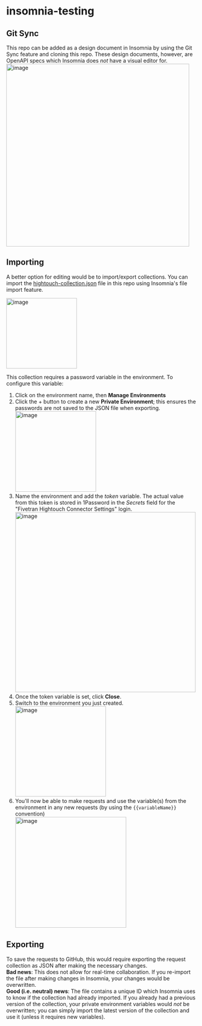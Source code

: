 # insomnia-testing

## Git Sync
This repo can be added as a design document in Insomnia by using the Git Sync feature and cloning this repo. These design documents, however, are OpenAPI specs which Insomnia does *not* have a visual editor for.  
<img width="485" alt="image" src="https://user-images.githubusercontent.com/34193363/218792101-aedce980-aeb4-4776-9387-751484f714fe.png">

## Importing
A better option for editing would be to import/export collections. You can import the [hightouch-collection.json](./hightouch-collection.json) file in this repo using Insomnia's file import feature.

<img width="187" alt="image" src="https://user-images.githubusercontent.com/34193363/218792378-e74cfa52-54ca-4d39-b403-321a3390ef15.png">

This collection requires a password variable in the environment. To configure this variable:
1. Click on the environment name, then **Manage Environments**
2. Click the + button to create a new **Private Environment**; this ensures the passwords are not saved to the JSON file when exporting.  
   <img width="214" alt="image" src="https://user-images.githubusercontent.com/34193363/218793788-ff3728b5-f79d-4d84-a714-9a1535eb42b7.png">
3. Name the environment and add the *token* variable. The actual value from this token is stored in 1Password in the *Secrets* field for the "Fivetran Hightouch Connector Settings" login.  
   <img width="478" alt="image" src="https://user-images.githubusercontent.com/34193363/218794248-b97ee149-d07a-47da-815a-f1f0f0d08dec.png">
4. Once the token variable is set, click **Close**.
5. Switch to the environment you just created.  
   <img width="240" alt="image" src="https://user-images.githubusercontent.com/34193363/218794632-bc0da33b-8777-4d35-8887-1c19a0b39f4a.png">
6. You'll now be able to make requests and use the variable(s) from the environment in any new requests (by using the `{{variableName}}` convention)  
   <img width="294" alt="image" src="https://user-images.githubusercontent.com/34193363/218794930-3c05cbd5-a148-4273-bd5f-077fff3e5ec6.png">
   
## Exporting
To save the requests to GitHub, this would require exporting the request collection as JSON after making the necessary changes.  
**Bad news**: This does not allow for real-time collaboration. If you re-import the file after making changes in Insomnia, your changes would be overwritten.  
**Good (i.e. neutral) news**:  The file contains a unique ID which Insomnia uses to know if the collection had already imported. If you already had a previous version of the collection, your private environment variables would *not* be overwritten; you can simply import the latest version of the collection and use it (unless it requires new variables).

